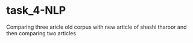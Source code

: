 # task_4-NLP

Comparing three aricle old corpus with new article of shashi tharoor and then comparing two articles
